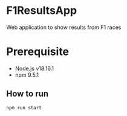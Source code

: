 # F1ResultsApp
Web application to show results from F1 races

# Prerequisite
- Node.js v18.16.1 
- npm 9.5.1

## How to run 
```
npm run start 
```